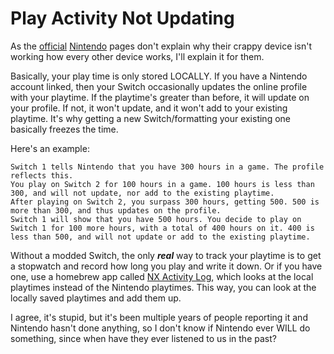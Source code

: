 # Play Activity Not Updating

As the [official](https://en-americas-support.nintendo.com/app/answers/detail/a_id/28415/kw/play%20time) [Nintendo](https://www.nintendo.co.uk/Support/Nintendo-Switch/Troubleshooting/Play-Activity-Does-Not-Display-Correctly-1356493.html) pages don't explain why their crappy device isn't working how every other device works, I'll explain it for them.

Basically, your play time is only stored LOCALLY. If you have a Nintendo account linked, then your Switch occasionally updates the online profile with your playtime. If the playtime's greater than before, it will update on your profile. If not, it won't update, and it won't add to your existing playtime. It's why getting a new Switch/formatting your existing one basically freezes the time.

Here's an example:
```
Switch 1 tells Nintendo that you have 300 hours in a game. The profile reflects this.
You play on Switch 2 for 100 hours in a game. 100 hours is less than 300, and will not update, nor add to the existing playtime.
After playing on Switch 2, you surpass 300 hours, getting 500. 500 is more than 300, and thus updates on the profile.
Switch 1 will show that you have 500 hours. You decide to play on Switch 1 for 100 more hours, with a total of 400 hours on it. 400 is less than 500, and will not update or add to the existing playtime.
```
Without a modded Switch, the only ***real*** way to track your playtime is to get a stopwatch and record how long you play and write it down. Or if you have one, use a homebrew app called [NX Activity Log](https://github.com/tallbl0nde/NX-Activity-Log), which looks at the local playtimes instead of the Nintendo playtimes. This way, you can look at the locally saved playtimes and add them up.

I agree, it's stupid, but it's been multiple years of people reporting it and Nintendo hasn't done anything, so I don't know if Nintendo ever WILL do something, since when have they ever listened to us in the past?